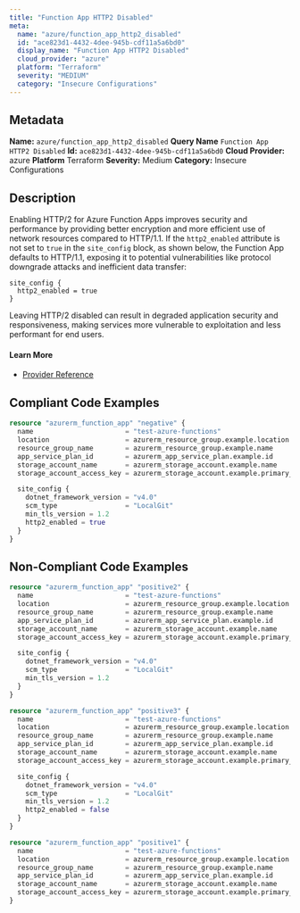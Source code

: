 ```yaml
---
title: "Function App HTTP2 Disabled"
meta:
  name: "azure/function_app_http2_disabled"
  id: "ace823d1-4432-4dee-945b-cdf11a5a6bd0"
  display_name: "Function App HTTP2 Disabled"
  cloud_provider: "azure"
  platform: "Terraform"
  severity: "MEDIUM"
  category: "Insecure Configurations"
---
```

## Metadata
**Name:** `azure/function_app_http2_disabled`
**Query Name** `Function App HTTP2 Disabled`
**Id:** `ace823d1-4432-4dee-945b-cdf11a5a6bd0`
**Cloud Provider:** azure
**Platform** Terraform
**Severity:** Medium
**Category:** Insecure Configurations
## Description
Enabling HTTP/2 for Azure Function Apps improves security and performance by providing better encryption and more efficient use of network resources compared to HTTP/1.1. If the `http2_enabled` attribute is not set to `true` in the `site_config` block, as shown below, the Function App defaults to HTTP/1.1, exposing it to potential vulnerabilities like protocol downgrade attacks and inefficient data transfer:

```
site_config {
  http2_enabled = true
}
```

Leaving HTTP/2 disabled can result in degraded application security and responsiveness, making services more vulnerable to exploitation and less performant for end users.

#### Learn More

 - [Provider Reference](https://registry.terraform.io/providers/hashicorp/azurerm/latest/docs/resources/function_app#http2_enabled)


## Compliant Code Examples
```terraform
resource "azurerm_function_app" "negative" {
  name                       = "test-azure-functions"
  location                   = azurerm_resource_group.example.location
  resource_group_name        = azurerm_resource_group.example.name
  app_service_plan_id        = azurerm_app_service_plan.example.id
  storage_account_name       = azurerm_storage_account.example.name
  storage_account_access_key = azurerm_storage_account.example.primary_access_key

  site_config {
    dotnet_framework_version = "v4.0"
    scm_type                 = "LocalGit"
    min_tls_version = 1.2
    http2_enabled = true
  }
}

```
## Non-Compliant Code Examples
```terraform
resource "azurerm_function_app" "positive2" {
  name                       = "test-azure-functions"
  location                   = azurerm_resource_group.example.location
  resource_group_name        = azurerm_resource_group.example.name
  app_service_plan_id        = azurerm_app_service_plan.example.id
  storage_account_name       = azurerm_storage_account.example.name
  storage_account_access_key = azurerm_storage_account.example.primary_access_key

  site_config {
    dotnet_framework_version = "v4.0"
    scm_type                 = "LocalGit"
    min_tls_version = 1.2
  }
}

```

```terraform
resource "azurerm_function_app" "positive3" {
  name                       = "test-azure-functions"
  location                   = azurerm_resource_group.example.location
  resource_group_name        = azurerm_resource_group.example.name
  app_service_plan_id        = azurerm_app_service_plan.example.id
  storage_account_name       = azurerm_storage_account.example.name
  storage_account_access_key = azurerm_storage_account.example.primary_access_key

  site_config {
    dotnet_framework_version = "v4.0"
    scm_type                 = "LocalGit"
    min_tls_version = 1.2
    http2_enabled = false
  }
}

```

```terraform
resource "azurerm_function_app" "positive1" {
  name                       = "test-azure-functions"
  location                   = azurerm_resource_group.example.location
  resource_group_name        = azurerm_resource_group.example.name
  app_service_plan_id        = azurerm_app_service_plan.example.id
  storage_account_name       = azurerm_storage_account.example.name
  storage_account_access_key = azurerm_storage_account.example.primary_access_key
}

```